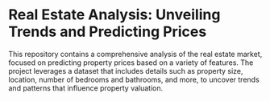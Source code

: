 # Real Estate Analysis: Unveiling Trends and Predicting Prices
This repository contains a comprehensive analysis of the real estate market, focused on predicting property prices based on a variety of features. The project leverages a dataset that includes details such as property size, location, number of bedrooms and bathrooms, and more, to uncover trends and patterns that influence property valuation.
